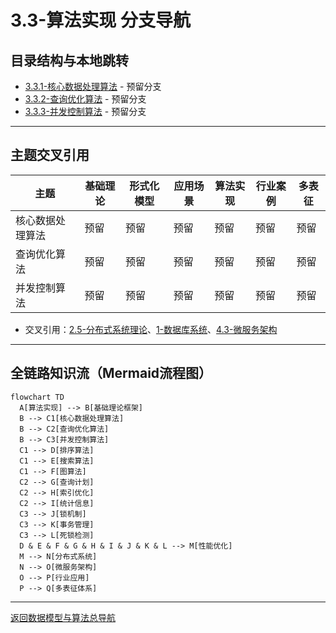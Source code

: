 # 3.3-算法实现 分支导航

## 目录结构与本地跳转
- [3.3.1-核心数据处理算法](3.3.1-核心数据处理算法.md) - 预留分支
- [3.3.2-查询优化算法](3.3.2-查询优化算法.md) - 预留分支
- [3.3.3-并发控制算法](3.3.3-并发控制算法.md) - 预留分支

---

## 主题交叉引用
| 主题      | 基础理论 | 形式化模型 | 应用场景 | 算法实现 | 行业案例 | 多表征 |
|-----------|----------|------------|----------|----------|----------|--------|
| 核心数据处理算法| 预留 | 预留       | 预留     | 预留     | 预留     | 预留   |
| 查询优化算法| 预留   | 预留       | 预留     | 预留     | 预留     | 预留   |
| 并发控制算法| 预留   | 预留       | 预留     | 预留     | 预留     | 预留   |

- 交叉引用：[2.5-分布式系统理论](../../../2-形式科学理论/2.5-分布式系统理论/README.md)、[1-数据库系统](../../../1-数据库系统/README.md)、[4.3-微服务架构](../../../4-软件架构与工程/4.3-微服务架构/README.md)

---

## 全链路知识流（Mermaid流程图）
```mermaid
flowchart TD
  A[算法实现] --> B[基础理论框架]
  B --> C1[核心数据处理算法]
  B --> C2[查询优化算法]
  B --> C3[并发控制算法]
  C1 --> D[排序算法]
  C1 --> E[搜索算法]
  C1 --> F[图算法]
  C2 --> G[查询计划]
  C2 --> H[索引优化]
  C2 --> I[统计信息]
  C3 --> J[锁机制]
  C3 --> K[事务管理]
  C3 --> L[死锁检测]
  D & E & F & G & H & I & J & K & L --> M[性能优化]
  M --> N[分布式系统]
  N --> O[微服务架构]
  O --> P[行业应用]
  P --> Q[多表征体系]
```

---

[返回数据模型与算法总导航](../README.md)
